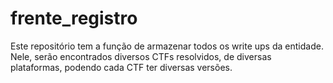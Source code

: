 # frente_registro
Este repositório tem a função de armazenar todos os write ups da entidade. Nele, serão encontrados diversos CTFs resolvidos, de diversas plataformas, podendo cada CTF ter diversas versões.
